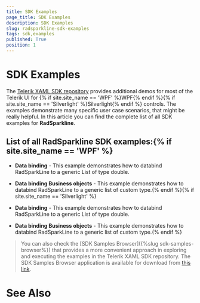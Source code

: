```yaml
---
title: SDK Examples
page_title: SDK Examples
description: SDK Examples
slug: radsparkline-sdk-examples
tags: sdk,examples
published: True
position: 1
---
```


# SDK Examples



The [Telerik XAML SDK repository](https://github.com/telerik/xaml-sdk/tree/master/) provides additional demos for most of the Telerik UI for {% if site.site_name == 'WPF' %}WPF{% endif %}{% if site.site_name == 'Silverlight' %}Silverlight{% endif %} controls. The examples demonstrate many specific user case scenarios, that might be really helpful. In this article you can find the complete list of all SDK examples for __RadSparkline__.

## List of all RadSparkline SDK examples:{% if site.site_name == 'WPF' %}

* __Data binding__ - This example demonstrates how to databind RadSparkLine to a generic List of type double.

* __Data binding Business objects__ - This example demonstrates how to databind RadSparkLine to a generic list of custom type.{% endif %}{% if site.site_name == 'Silverlight' %}

* __Data binding__ - This example demonstrates how to databind RadSparkLine to a generic List of type double.

* __Data binding Business objects__ - This example demonstrates how to databind RadSparkLine to a generic list of custom type.{% endif %}

>You can also check the [SDK Samples Browser]({%slug sdk-samples-browser%}) that provides a more convenient approach in exploring and executing the examples in the Telerik XAML SDK repository. The SDK Samples Browser application is available for download from [this link](http://demos.telerik.com/xaml-sdkbrowser/).

# See Also
